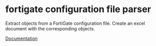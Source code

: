 # fortigate configuration file parser

Extract objects from a FortiGate configuration file.
Create an excel document with the corresponding objects.

[Documentation](docs/index.html)
